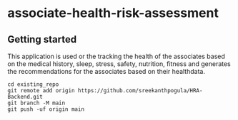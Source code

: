 # associate-health-risk-assessment
## Getting started
This application is used or the tracking the health of the associates based on the medical history, sleep, stress, safety, nutrition, fitness and generates the recommendations for the associates based on their healthdata.

```
cd existing_repo
git remote add origin https://github.com/sreekanthpogula/HRA-Backend.git
git branch -M main
git push -uf origin main
```
